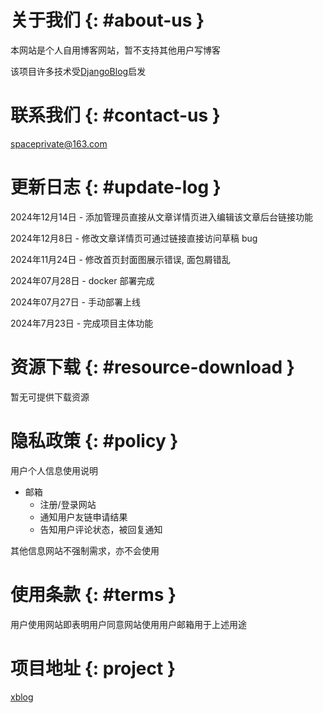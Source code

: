# 关于我们 {: #about-us }

本网站是个人自用博客网站，暂不支持其他用户写博客

该项目许多技术受[DjangoBlog](https://github.com/liangliangyy/DjangoBlog)启发

# 联系我们 {: #contact-us }

<spaceprivate@163.com>

# 更新日志 {: #update-log }

2024年12月14日 - 添加管理员直接从文章详情页进入编辑该文章后台链接功能

2024年12月8日 - 修改文章详情页可通过链接直接访问草稿 bug

2024年11月24日 - 修改首页封面图展示错误, 面包屑错乱

2024年07月28日 - docker 部署完成

2024年07月27日 - 手动部署上线

2024年7月23日 - 完成项目主体功能

# 资源下载 {: #resource-download }

暂无可提供下载资源

# 隐私政策 {: #policy }

用户个人信息使用说明

- 邮箱
  - 注册/登录网站
  - 通知用户友链申请结果
  - 告知用户评论状态，被回复通知

其他信息网站不强制需求，亦不会使用

# 使用条款 {: #terms }

用户使用网站即表明用户同意网站使用用户邮箱用于上述用途

# 项目地址 {: project }

[xblog](https://github.com/Plutoeat/mysite)